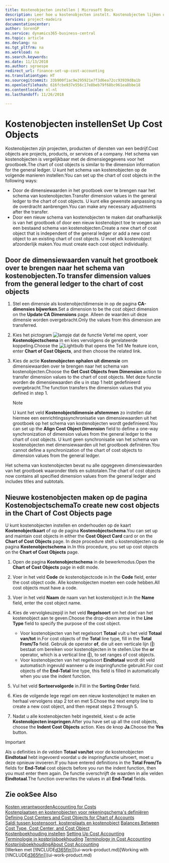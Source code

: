 ```yaml
---
title: Kostenobjecten instellen | Microsoft Docs
description: Leer hoe u kostenobjecten instelt. Kostenobjecten lijken op dimensies voor het grootboek.
services: project-madeira
documentationcenter: 
author: SorenGP
ms.service: dynamics365-business-central
ms.topic: article
ms.devlang: na
ms.tgt_pltfrm: na
ms.workload: na
ms.search.keywords: 
ms.date: 11/13/2018
ms.author: sgroespe
redirect_url: finance-set-up-cost-accounting
ms.translationtype: HT
ms.sourcegitcommit: 33b900f1ac9e295921e7f3d6ea72cc93939d8a1b
ms.openlocfilehash: 616fcbe937e556c17e8beb79f68bc961ea8bbe18
ms.contentlocale: nl-nl
ms.lasthandoff: 11/26/2018

---
```

# <a name="set-up-cost-objects"></a><span data-ttu-id="0708e-103">Kostenobjecten instellen</span><span class="sxs-lookup"><span data-stu-id="0708e-103">Set Up Cost Objects</span></span>
<span data-ttu-id="0708e-104">Kostenobjecten zijn projecten, producten of diensten van een bedrijf.</span><span class="sxs-lookup"><span data-stu-id="0708e-104">Cost objects are projects, products, or services of a company.</span></span> <span data-ttu-id="0708e-105">Het schema van kostenobjecten is vergelijkbaar met de dimensiegegevens voor het grootboek.</span><span class="sxs-lookup"><span data-stu-id="0708e-105">The chart of cost objects is similar to the dimension information for the general ledger.</span></span> <span data-ttu-id="0708e-106">U kunt het schema van kostenobjecten op de volgende manieren instellen:</span><span class="sxs-lookup"><span data-stu-id="0708e-106">You can set up the chart of cost objects in the following ways:</span></span>  

* <span data-ttu-id="0708e-107">Door de dimensiewaarden in het grootboek over te brengen naar het schema van kostenobjecten.</span><span class="sxs-lookup"><span data-stu-id="0708e-107">Transfer dimension values in the general ledger to the chart of cost objects.</span></span> <span data-ttu-id="0708e-108">U kunt elke gewenste aanpassing na de overdracht aanbrengen.</span><span class="sxs-lookup"><span data-stu-id="0708e-108">You can make any necessary adjustments after the transfer.</span></span>  
* <span data-ttu-id="0708e-109">Door een nieuw schema van kostenobjecten te maken dat onafhankelijk is van het grootboek of door een nieuw kostenobject toe te voegen aan een bestaand schema van kostenobjecten.</span><span class="sxs-lookup"><span data-stu-id="0708e-109">Create a new chart of cost object that is independent of the general ledger or add a new cost object to an existing chart of cost objects.</span></span> <span data-ttu-id="0708e-110">U moet elk kostenobject afzonderlijk maken.</span><span class="sxs-lookup"><span data-stu-id="0708e-110">You must create each cost object individually.</span></span>  

## <a name="to-transfer-dimension-values-from-the-general-ledger-to-the-chart-of-cost-objects"></a><span data-ttu-id="0708e-111">Door de dimensiewaarden vanuit het grootboek over te brengen naar het schema van kostenobjecten.</span><span class="sxs-lookup"><span data-stu-id="0708e-111">To transfer dimension values from the general ledger to the chart of cost objects</span></span>  
1.  <span data-ttu-id="0708e-112">Stel een dimensie als kostenobjectdimensie in op de pagina **CA-dimensies bijwerken**.</span><span class="sxs-lookup"><span data-stu-id="0708e-112">Set a dimension to be the cost object dimension on the **Update CA Dimensions** page.</span></span> <span data-ttu-id="0708e-113">Alleen de waarden uit deze dimensie worden overgebracht.</span><span class="sxs-lookup"><span data-stu-id="0708e-113">Only the values from this dimension are transferred.</span></span>  
2.  <span data-ttu-id="0708e-114">Kies het pictogram ![lampje dat de functie Vertel me opent](media/ui-search/search_small.png "Vertel me wat u wilt doen"), voer **Kostenobjectschema** in en kies vervolgens de gerelateerde koppeling.</span><span class="sxs-lookup"><span data-stu-id="0708e-114">Choose the ![Lightbulb that opens the Tell Me feature](media/ui-search/search_small.png "Tell me what you want to do") icon, enter **Chart of Cost Objects**, and then choose the related link.</span></span>  
3.  <span data-ttu-id="0708e-115">Kies de actie **Kostenobjecten ophalen uit dimensie** om dimensiewaarden over te brengen naar het schema van kostenobjecten.</span><span class="sxs-lookup"><span data-stu-id="0708e-115">Choose the **Get Cost Objects from Dimension** action to transfer dimension values to the chart of cost objects.</span></span> <span data-ttu-id="0708e-116">Met deze functie worden de dimensiewaarden die u in stap 1 hebt gedefinieerd overgebracht.</span><span class="sxs-lookup"><span data-stu-id="0708e-116">The function transfers the dimension values that you defined in step 1.</span></span>  

    > [!NOTE]  
    >  <span data-ttu-id="0708e-117">U kunt het veld **Kostenobjectdimensie afstemmen** zo instellen dat hiermee een eenrichtingssynchronisatie van dimensiewaarden uit het grootboek op het schema van kostenobjecten wordt gedefinieerd.</span><span class="sxs-lookup"><span data-stu-id="0708e-117">You can set up the **Align Cost Object Dimension**  field to define a one-way synchronization of dimension values from the general ledger to the chart of cost objects.</span></span> <span data-ttu-id="0708e-118">U kunt geen synchronisatie van het schema van kostenobjecten met dimensiewaarden uit het grootboek definiëren.</span><span class="sxs-lookup"><span data-stu-id="0708e-118">You cannot define a synchronization of the chart of cost objects to dimension values from the general ledger.</span></span>  

<span data-ttu-id="0708e-119">Het schema van kostenobjecten bevat nu alle opgegeven dimensiewaarden van het grootboek waaronder titels en subtotalen.</span><span class="sxs-lookup"><span data-stu-id="0708e-119">The chart of cost objects now contains all specified dimension values from the general ledger and includes titles and subtotals.</span></span>  

## <a name="to-create-new-cost-objects-in-the-chart-of-cost-objects-page"></a><span data-ttu-id="0708e-120">Nieuwe kostenobjecten maken op de pagina Kostenobjectschema</span><span class="sxs-lookup"><span data-stu-id="0708e-120">To create new cost objects in the Chart of Cost Objects page</span></span>  
<span data-ttu-id="0708e-121">U kunt kostenobjecten instellen en onderhouden op de kaart **Kostenobjectkaart** of op de pagina **Kostenobjectschema**.</span><span class="sxs-lookup"><span data-stu-id="0708e-121">You can set up and maintain cost objects in either the **Cost Object Card** card or on the **Chart of Cost Objects** page.</span></span> <span data-ttu-id="0708e-122">In deze procedure stelt u kostenobjecten op de pagina **Kostenobjectschema** in.</span><span class="sxs-lookup"><span data-stu-id="0708e-122">In this procedure, you set up cost objects on the **Chart of Cost Objects** page.</span></span>  

1.  <span data-ttu-id="0708e-123">Open de pagina **Kostenobjectschema** in de bewerkmodus.</span><span class="sxs-lookup"><span data-stu-id="0708e-123">Open the **Chart of Cost Objects** page in edit mode.</span></span>  
2.  <span data-ttu-id="0708e-124">Voer in het veld **Code** de kostenobjectcode in.</span><span class="sxs-lookup"><span data-stu-id="0708e-124">In the **Code** field, enter the cost object code.</span></span> <span data-ttu-id="0708e-125">Alle kostenobjecten moeten een code hebben.</span><span class="sxs-lookup"><span data-stu-id="0708e-125">All cost objects must have a code.</span></span>  
3.  <span data-ttu-id="0708e-126">Voer in het veld **Naam** de naam van het kostenobject in.</span><span class="sxs-lookup"><span data-stu-id="0708e-126">In the **Name** field, enter the cost object name.</span></span>  
4.  <span data-ttu-id="0708e-127">Kies de vervolgkeuzepijl in het veld **Regelsoort** om het doel van het kostenobject aan te geven.</span><span class="sxs-lookup"><span data-stu-id="0708e-127">Choose the drop-down arrow in the **Line Type** field to specify the purpose of the cost object.</span></span>  

    * <span data-ttu-id="0708e-128">Voor kostenobjecten van het regelsoort **Totaal** vult u het veld **Totaal van/tot** in.</span><span class="sxs-lookup"><span data-stu-id="0708e-128">For cost objects of the **Total** line type, fill in the **Total From/To** field.</span></span> <span data-ttu-id="0708e-129">Gebruik de operator **of**, die uit een verticale lijn (**&#124;**) bestaat om bereiken voor kostenobjecten in te stellen.</span><span class="sxs-lookup"><span data-stu-id="0708e-129">Use the **or** operator, which is a vertical line (**&#124;**), to set ranges of cost objects.</span></span>  
    * <span data-ttu-id="0708e-130">Voor kostenobjecten van het regelsoort **Eindtotaal** wordt dit veld automatisch ingevuld wanneer u de inspringfunctie gebruikt.</span><span class="sxs-lookup"><span data-stu-id="0708e-130">For cost objects of the **End-Total** line type, this field is filled in automatically when you use  the indent function.</span></span>  
5.  <span data-ttu-id="0708e-131">Vul het veld **Sorteervolgorde** in.</span><span class="sxs-lookup"><span data-stu-id="0708e-131">Fill in the **Sorting Order** field.</span></span>  
6.  <span data-ttu-id="0708e-132">Kies de volgende lege regel om een nieuw kostenobject te maken en herhaal vervolgens stap 2 tot en met 5.</span><span class="sxs-lookup"><span data-stu-id="0708e-132">Chose the next empty line to create a new cost object, and then repeat steps 2 through 5.</span></span>  
7.  <span data-ttu-id="0708e-133">Nadat u alle kostenobjecten hebt ingesteld, kiest u de actie **Kostenobjecten inspringen**.</span><span class="sxs-lookup"><span data-stu-id="0708e-133">After you have set up all the cost objects, choose the **Indent Cost Objects** action.</span></span> <span data-ttu-id="0708e-134">Kies de knop **Ja**.</span><span class="sxs-lookup"><span data-stu-id="0708e-134">Choose the **Yes** button.</span></span>  

> [!IMPORTANT]  
>  <span data-ttu-id="0708e-135">Als u definities in de velden **Totaal van/tot** voor de kostenobjecten **Eindtotaal** hebt ingevoerd voordat u de inspringfunctie uitvoert, moet u deze opnieuw invoeren.</span><span class="sxs-lookup"><span data-stu-id="0708e-135">If you have entered definitions in the **Total From/To** fields for **End-Total** cost objects before you run the indent function, then you must enter them again.</span></span> <span data-ttu-id="0708e-136">De functie overschrijft de waarden in alle velden **Eindtotaal**.</span><span class="sxs-lookup"><span data-stu-id="0708e-136">The function overwrites the values in all **End-Total** fields.</span></span>  

## <a name="see-also"></a><span data-ttu-id="0708e-137">Zie ook</span><span class="sxs-lookup"><span data-stu-id="0708e-137">See Also</span></span>  
[<span data-ttu-id="0708e-138">Kosten verantwoorden</span><span class="sxs-lookup"><span data-stu-id="0708e-138">Accounting for Costs</span></span>](finance-manage-cost-accounting.md)  
<span data-ttu-id="0708e-139">[Kostenplaatsen en kostenobjecten voor rekeningschema's definiëren](finance-defining-cost-centers-and-cost-objects-for-chart-of-accounts.md) </span><span class="sxs-lookup"><span data-stu-id="0708e-139">[Defining Cost Centers and Cost Objects for Chart of Accounts](finance-defining-cost-centers-and-cost-objects-for-chart-of-accounts.md) </span></span>  
<span data-ttu-id="0708e-140">[Saldi tussen kostensoort, kostenplaats en kostenobject](finance-balances-between-cost-type-cost-center-and-cost-object.md) </span><span class="sxs-lookup"><span data-stu-id="0708e-140">[Balances Between Cost Type, Cost Center, and Cost Object](finance-balances-between-cost-type-cost-center-and-cost-object.md) </span></span>  
<span data-ttu-id="0708e-141">[Kostenboekhouding instellen](finance-set-up-cost-accounting.md) </span><span class="sxs-lookup"><span data-stu-id="0708e-141">[Setting Up Cost Accounting](finance-set-up-cost-accounting.md) </span></span>  
<span data-ttu-id="0708e-142">[Terminologie in kostprijsboekhouding](finance-terminology-in-cost-accounting.md) </span><span class="sxs-lookup"><span data-stu-id="0708e-142">[Terminology in Cost Accounting](finance-terminology-in-cost-accounting.md) </span></span>  
[<span data-ttu-id="0708e-143">Kostprijsboekhouding</span><span class="sxs-lookup"><span data-stu-id="0708e-143">About Cost Accounting</span></span>](finance-about-cost-accounting.md)  
<span data-ttu-id="0708e-144">[Werken met [!INCLUDE[d365fin](includes/d365fin_md.md)]](ui-work-product.md)</span><span class="sxs-lookup"><span data-stu-id="0708e-144">[Working with [!INCLUDE[d365fin](includes/d365fin_md.md)]](ui-work-product.md)</span></span>

